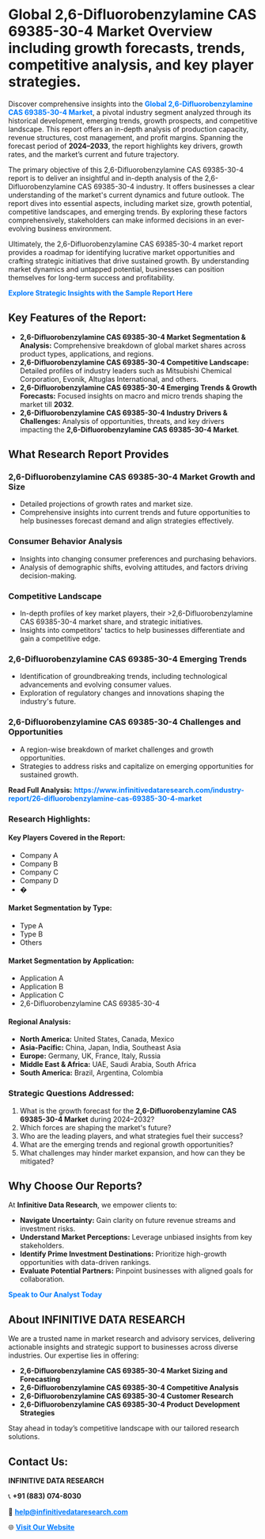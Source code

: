 <h1>Global 2,6-Difluorobenzylamine CAS 69385-30-4 Market Overview including growth forecasts, trends, competitive analysis, and key player strategies.</h1>
<p>
Discover comprehensive insights into the 
<a href="https://www.infinitivedataresearch.com/industry-report/26-difluorobenzylamine-cas-69385-30-4-market" rel="dofollow" style="color: #007BFF; text-decoration: none;"><strong>Global 2,6-Difluorobenzylamine CAS 69385-30-4 Market</strong></a>, a pivotal industry segment analyzed through its historical development, emerging trends, growth prospects, and competitive landscape. This report offers an in-depth analysis of production capacity, revenue structures, cost management, and profit margins. Spanning the forecast period of <strong>2024–2033</strong>, the report highlights key drivers, growth rates, and the market’s current and future trajectory.
</p>
<p>
The primary objective of this 2,6-Difluorobenzylamine CAS 69385-30-4 report is to deliver an insightful and in-depth analysis of the 2,6-Difluorobenzylamine CAS 69385-30-4 industry. It offers businesses a clear understanding of the market's current dynamics and future outlook. The report dives into essential aspects, including market size, growth potential, competitive landscapes, and emerging trends. By exploring these factors comprehensively, stakeholders can make informed decisions in an ever-evolving business environment.
</p>
<p>
Ultimately, the 2,6-Difluorobenzylamine CAS 69385-30-4 market report provides a roadmap for identifying lucrative market opportunities and crafting strategic initiatives that drive sustained growth. By understanding market dynamics and untapped potential, businesses can position themselves for long-term success and profitability.
</p>
<p>
<a href="https://www.infinitivedataresearch.com/request-sample/reportId=103229" style="color: #007BFF; text-decoration: none;"><strong>Explore Strategic Insights with the Sample Report Here</strong></a>
</p>

<h2>Key Features of the Report:</h2>
<ul>
<li><strong>2,6-Difluorobenzylamine CAS 69385-30-4 Market Segmentation & Analysis:</strong> Comprehensive breakdown of global market shares across product types, applications, and regions.</li>
<li><strong>2,6-Difluorobenzylamine CAS 69385-30-4 Competitive Landscape:</strong> Detailed profiles of industry leaders such as Mitsubishi Chemical Corporation, Evonik, Altuglas International, and others.</li>
<li><strong>2,6-Difluorobenzylamine CAS 69385-30-4 Emerging Trends & Growth Forecasts:</strong> Focused insights on macro and micro trends shaping the market till <strong>2032</strong>.</li>
<li><strong>2,6-Difluorobenzylamine CAS 69385-30-4 Industry Drivers & Challenges:</strong> Analysis of opportunities, threats, and key drivers impacting the <strong>2,6-Difluorobenzylamine CAS 69385-30-4 Market</strong>.</li>
</ul>

<h2>What Research Report Provides</h2>
<h3>2,6-Difluorobenzylamine CAS 69385-30-4 Market Growth and Size</h3>
<ul>
<li>Detailed projections of growth rates and market size.</li>
<li>Comprehensive insights into current trends and future opportunities to help businesses forecast demand and align strategies effectively.</li>
</ul>

<h3>Consumer Behavior Analysis</h3>
<ul>
<li>Insights into changing consumer preferences and purchasing behaviors.</li>
<li>Analysis of demographic shifts, evolving attitudes, and factors driving decision-making.</li>
</ul>

<h3>Competitive Landscape</h3>
<ul>
<li>In-depth profiles of key market players, their >2,6-Difluorobenzylamine CAS 69385-30-4 market share, and strategic initiatives.</li>
<li>Insights into competitors' tactics to help businesses differentiate and gain a competitive edge.</li>
</ul>

<h3>2,6-Difluorobenzylamine CAS 69385-30-4 Emerging Trends</h3>
<ul>
<li>Identification of groundbreaking trends, including technological advancements and evolving consumer values.</li>
<li>Exploration of regulatory changes and innovations shaping the industry's future.</li>
</ul>

<h3>2,6-Difluorobenzylamine CAS 69385-30-4 Challenges and Opportunities</h3>
<ul>
<li>A region-wise breakdown of market challenges and growth opportunities.</li>
<li>Strategies to address risks and capitalize on emerging opportunities for sustained growth.</li>
</ul>
<p><strong>Read Full Analysis:</strong> <a href="https://www.infinitivedataresearch.com/industry-report/26-difluorobenzylamine-cas-69385-30-4-market" rel="dofollow" style="color: #007BFF; text-decoration: none;"><strong>https://www.infinitivedataresearch.com/industry-report/26-difluorobenzylamine-cas-69385-30-4-market</strong></a></p>
<h3>Research Highlights:</h3>
<h4>Key Players Covered in the Report:</h4>
<ul><li>Company A</li><li>Company B</li><li>Company C</li><li>Company D</li><li>�</li></ul>
<h4>Market Segmentation by Type:</h4>
<ul><li>Type A</li><li>Type B</li><li>Others</li></ul>
<h4>Market Segmentation by Application:</h4>
<ul><li>Application A</li><li>Application B</li><li>Application C</li><li>2,6-Difluorobenzylamine CAS 69385-30-4</li></ul>

<h4>Regional Analysis:</h4>
<ul>
<li><strong>North America:</strong> United States, Canada, Mexico</li>
<li><strong>Asia-Pacific:</strong> China, Japan, India, Southeast Asia</li>
<li><strong>Europe:</strong> Germany, UK, France, Italy, Russia</li>
<li><strong>Middle East & Africa:</strong> UAE, Saudi Arabia, South Africa</li>
<li><strong>South America:</strong> Brazil, Argentina, Colombia</li>
</ul>

<h3>Strategic Questions Addressed:</h3>
<ol>
<li>What is the growth forecast for the <strong>2,6-Difluorobenzylamine CAS 69385-30-4 Market</strong> during 2024–2032?</li>
<li>Which forces are shaping the market's future?</li>
<li>Who are the leading players, and what strategies fuel their success?</li>
<li>What are the emerging trends and regional growth opportunities?</li>
<li>What challenges may hinder market expansion, and how can they be mitigated?</li>
</ol>

<h2>Why Choose Our Reports?</h2>
<p>At <strong>Infinitive Data Research</strong>, we empower clients to:</p>
<ul>
<li><strong>Navigate Uncertainty:</strong> Gain clarity on future revenue streams and investment risks.</li>
<li><strong>Understand Market Perceptions:</strong> Leverage unbiased insights from key stakeholders.</li>
<li><strong>Identify Prime Investment Destinations:</strong> Prioritize high-growth opportunities with data-driven rankings.</li>
<li><strong>Evaluate Potential Partners:</strong> Pinpoint businesses with aligned goals for collaboration.</li>
</ul>
<p><a href="https://www.infinitivedataresearch.com/industry-report/26-difluorobenzylamine-cas-69385-30-4-market" rel="dofollow" style="color: #007BFF; text-decoration: none;"><strong>Speak to Our Analyst Today</strong></a></p>

<h2>About INFINITIVE DATA RESEARCH</h2>
<p>We are a trusted name in market research and advisory services, delivering actionable insights and strategic support to businesses across diverse industries. Our expertise lies in offering:</p>
<ul>
<li><strong>2,6-Difluorobenzylamine CAS 69385-30-4 Market Sizing and Forecasting</strong></li>
<li><strong>2,6-Difluorobenzylamine CAS 69385-30-4 Competitive Analysis</strong></li>
<li><strong>2,6-Difluorobenzylamine CAS 69385-30-4 Customer Research</strong></li>
<li><strong>2,6-Difluorobenzylamine CAS 69385-30-4 Product Development Strategies</strong></li>
</ul>
<p>Stay ahead in today’s competitive landscape with our tailored research solutions.</p>

<h2>Contact Us:</h2>
<p><strong>INFINITIVE DATA RESEARCH</strong></p>
<p>📞 <strong>+91 (883) 074-8030</strong></p>
<p>📧 <strong><a href="mailto:help@infinitivedataresearch.com" style="color: #007BFF;">help@infinitivedataresearch.com</a></strong></p>
<p>🌐 <strong><a href="https://www.infinitivedataresearch.com" rel="dofollow" style="color: #007BFF;">Visit Our Website</a></strong></p>